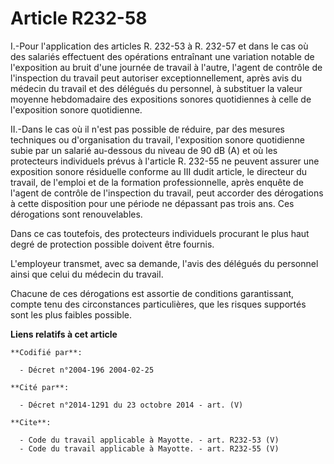 # Article R232-58

I.-Pour l'application des articles R. 232-53 à R. 232-57 et dans le cas où des salariés effectuent des opérations entraînant
une variation notable de l'exposition au bruit d'une journée de travail à l'autre, l'agent de contrôle de l'inspection du
travail peut autoriser exceptionnellement, après avis du médecin du travail et des délégués du personnel, à substituer la
valeur moyenne hebdomadaire des expositions sonores quotidiennes à celle de l'exposition sonore quotidienne. 

II.-Dans le cas où il n'est pas possible de réduire, par des mesures techniques ou d'organisation du travail, l'exposition
sonore quotidienne subie par un salarié au-dessous du niveau de 90 dB (A) et où les protecteurs individuels prévus à
l'article R. 232-55 ne peuvent assurer une exposition sonore résiduelle conforme au III dudit article, le directeur du
travail, de l'emploi et de la formation professionnelle, après enquête de l'agent de contrôle de l'inspection du travail,
peut accorder des dérogations à cette disposition pour une période ne dépassant pas trois ans. Ces dérogations sont
renouvelables. 

Dans ce cas toutefois, des protecteurs individuels procurant le plus haut degré de protection possible doivent être fournis. 

L'employeur transmet, avec sa demande, l'avis des délégués du personnel ainsi que celui du médecin du travail. 

Chacune de ces dérogations est assortie de conditions garantissant, compte tenu des circonstances particulières, que les
risques supportés sont les plus faibles possible.

**Liens relatifs à cet article**

	**Codifié par**:

	  - Décret n°2004-196 2004-02-25

	**Cité par**:

	  - Décret n°2014-1291 du 23 octobre 2014 - art. (V)

	**Cite**:

	  - Code du travail applicable à Mayotte. - art. R232-53 (V)
	  - Code du travail applicable à Mayotte. - art. R232-55 (V)
